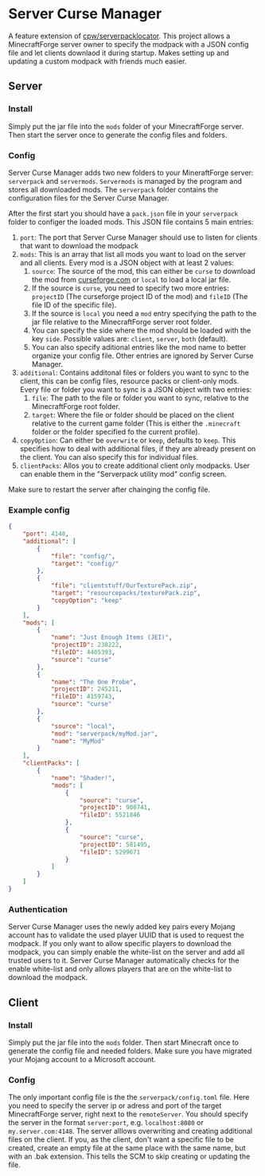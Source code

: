 # Server Curse Manager
A feature extension of [cpw/serverpacklocator](https://github.com/cpw/serverpacklocator/).
This project allows a MinecraftForge server owner to specify the modpack with a JSON config file and let clients downlaod it during startup. Makes setting up and updating a custom modpack with friends much easier.

## Server
### Install
Simply put the jar file into the `mods` folder of your MinecraftForge server. Then start the server once to generate the config files and folders.

### Config
Server Curse Manager adds two new folders to your MineraftForge server: `serverpack` and `servermods`. `Servermods` is managed by the program and stores all downloaded mods. The `serverpack` folder contains the configuration files for the Server Curse Manager.

After the first start you should have a `pack.json` file in your `serverpack` folder to configer the loaded mods. This JSON file contains 5 main entries:

1. `port`: The port that Server Curse Manager should use to listen for clients that want to download the modpack
2. `mods`: This is an array that list all mods you want to load on the server and all clients. Every mod is a JSON object with at least 2 values: 
	1. `source`:  The source of the mod, this can either be `curse` to download the mod from [curseforge.com](https://www.curseforge.com/) or `local` to load a local jar file.
	2. If the source is `curse`, you need to specify two more entries: `projectID` (The curseforge project ID of the mod) and `fileID` (The file ID of the specific file).
	3. If the source is `local` you need a `mod` entry specifying  the path to the jar file relative to the MinecraftForge server root folder.
	4. You can specify the side where the mod should be loaded with the key `side`. Possible values are: `client`, `server`, `both` (default).
	5. You can also specify aditional entries like the mod name to better organize your config file. Other entries are ignored by Server Curse Manager.
3. `additional`:  Contains additonal files or folders you want to sync to the client, this can be config files, resource packs or client-only mods. Every file or folder you want to sync is a JSON object with two entries:
	1. `file`: The path to the file or folder you want to sync, relative to the  MinecraftForge root folder.
	2. `target`: Where the file or folder should be placed on the client relative to the current game folder (This is either the `.minecraft` folder or the folder specified fo the current profile).
4. `copyOption`: Can either be `overwrite` or `keep`, defaults to `keep`. This specifies how to deal with additional files, if they are already present on the client. You can also specify this for individual files.
5. `clientPacks`: Allos you to create additional client only modpacks. User can enable them in the "Serverpack utility mod" config screen.

Make sure to restart the server after chainging the config file.

### Example config
```JSON
{
    "port": 4148,
    "additional": [
        {
            "file": "config/",
            "target": "config/"
        },
        {
            "file": "clientstuff/OurTexturePack.zip",
            "target": "resourcepacks/texturePack.zip",
            "copyOption": "keep"
        }
    ],
    "mods": [
        {
            "name": "Just Enough Items (JEI)",
            "projectID": 238222,
            "fileID": 4405393,
            "source": "curse"
        },
        {
            "name": "The One Probe",
            "projectID": 245211,
            "fileID": 4159743,
            "source": "curse"
        },
        {
            "source": "local",
            "mod": "serverpack/myMod.jar",
            "name": "MyMod"
        }
    ],
    "clientPacks": [
        {
            "name": "Shader!",
            "mods": [
                {
                    "source": "curse",
                    "projectID": 908741,
                    "fileID": 5521846
                },
                {
                    "source": "curse",
                    "projectID": 581495,
                    "fileID": 5299671
                }
            ]
        }
    ]
}
```

### Authentication
Server Curse Manager uses the newly added key pairs every Mojang account has to validate the used player UUID that is used to request the modpack. If you only want to allow specific players to download the modpack, you can simply enable the white-list on the server and add all trusted users to it. Server Curse Manager  automatically checks for the enable white-list and only allows players that are on the white-list to download the modpack.

## Client
### Install
Simply put the jar file into the `mods` folder. Then start Minecraft once to generate the config file and needed folders. Make sure you have migrated your Mojang account to a Microsoft account.

### Config
The only important config file is the the `serverpack/config.toml` file.  Here you need to specify the server ip or adress and port of the target MinecraftForge server, right next to the `remoteServer`. You should specify the server in the format `server:port`, e.g. `localhost:8080` or `my.server.com:4148`.
The server alllows overwriting and creating additional files on the client. If you, as the client, don't want a specific file to be created, create an empty file at the same place with the same name, but with an .bak extension. This tells the SCM to skip creating or updating the file.

